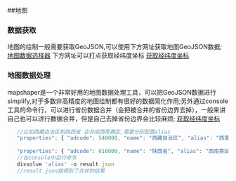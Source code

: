 ##地图
### 数据获取

地图的绘制一般需要获取GeoJSON,可以使用下方网址获取地图GeoJSON数据;
[地图数据选择器](http://datav.aliyun.com/tools/atlas/#&lat=33.521903996156105&lng=104.29849999999999&zoom=4)
下方网址可以打点获取经纬度坐标
[获取经纬度坐标](http://www.gpsspg.com/maps.htm)


### 地图数据处理

mapshaper是一个非常好用的地图数据处理工具，可以把GeoJSON数据进行simplify,对于多数非高精度的地图绘制都有很好的数据简化作用;另外通过console工具的命令行，可以进行省份数据合并（会把被合并的省份边界去掉），一般来讲自己也可以进行数据合并，但是自己去掉省份边界会比较麻烦;
[获取经纬度坐标](https://mapshaper.org/)

```javascript
   //比如西藏自治区和陕西省 合并成西南赛区,需要分别配置alias
   "properties": { "adcode": 540000, "name": "西藏自治区", "alias": "西南赛区" }   
    
   "properties": { "adcode": 610000, "name": "陕西省", "alias": "西南赛区" }
   //在console中运行命令
   dissolve 'alias' -o result.json
   //result.json就得到了合并的结果
```